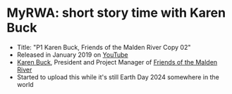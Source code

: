 # MyRWA: short story time with Karen Buck
* Title: "P1 Karen Buck, Friends of the Malden River Copy 02"
* Released in January 2019 on [YouTube](https://www.youtube.com/watch?v=l2z17cXmSRc)
* [Karen Buck](https://www.maldenriverworks.org/team/karen-buck), President and Project Manager of [Friends of the Malden River](https://maldenriver.wordpress.com/)
* Started to upload this while it's still Earth Day 2024 somewhere in the world

